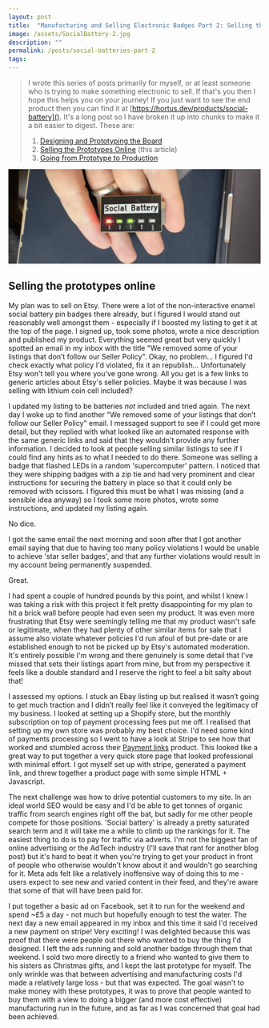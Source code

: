 ```yaml
---
layout: post
title:  "Manufacturing and Selling Electronic Badges Part 2: Selling the prototypes online"
image: /assets/SocialBattery-2.jpg
description: ""
permalink: /posts/social-batteries-part-2
tags:
---
```


>I wrote this series of posts primarily for myself, or at least someone who is trying to make something electronic to sell. If that's you then I hope this helps you on your journey!  If you just want to see the end product then you can find it at [https://hortus.dev/products/social-battery](). It's a long post so I have broken it up into chunks to make it a bit easier to digest. These are:
>
>1. [Designing and Prototyping the Board](/posts/social-batteries-part-1)
>2. [Selling the Prototypes Online](/posts/social-batteries-part-2) (this article)
>3. [Going from Prototype to Production](/posts/social-batteries-part-3)

![Prototype social battery in my hand](/assets/SocialBattery-2.jpg)

## Selling the prototypes online
My plan was to sell on Etsy. There were a lot of the non-interactive enamel social battery pin badges there already, but I figured I would stand out reasonably well amongst them - especially if I boosted my listing to get it at the top of the page.  I signed up, took some photos, wrote a nice description and published my product. Everything seemed great but very quickly I spotted an email in my inbox with the title "We removed some of your listings that don’t follow our Seller Policy". Okay, no problem... I figured I'd check exactly what policy I'd violated, fix it an republish... Unfortunately Etsy won't tell you where you've gone wrong. All you get is a few links to generic articles about Etsy's seller policies. Maybe it was because I was selling with lithium coin cell included?

I updated my listing to be batteries _not_ included and tried again. The next day I woke up to find another "We removed some of your listings that don’t follow our Seller Policy" email. I messaged support to see if I could get more detail, but they replied with what looked like an automated response with the same generic links and said that they wouldn't provide any further information. I decided to look at people selling similar listings to see if I could find any hints as to what I needed to do there. Someone was selling a badge that flashed LEDs in a random 'supercomputer' pattern. I noticed that they were shipping badges with a zip tie and had very prominent and clear instructions for securing the battery in place so that it could only be removed with scissors. I figured this must be what I was missing (and a sensible idea anyway) so I took some more photos, wrote some instructions, and updated my listing again. 

No dice. 

I got the same email the next morning and soon after that I got another email saying that due to having too many policy violations I would be unable to achieve 'star seller badges', and that any further violations would result in my account being permanently suspended. 

Great. 

I had spent a couple of hundred pounds by this point, and whilst I knew I was taking a risk with this project it felt pretty disappointing for my plan to hit a brick wall before people had even seen my product. It was even more frustrating that Etsy were seemingly telling me that my product wasn't safe or legitimate, when they had plenty of other similar items for sale that I assume also violate whatever policies I'd run afoul of but pre-date or are established enough to not be picked up by Etsy's automated moderation. It's entirely possible I'm wrong and there genuinely is some detail that I've missed that sets their listings apart from mine, but from my perspective it feels like a double standard and I reserve the right to feel a bit salty about that!

I assessed my options. I stuck an Ebay listing up but realised it wasn’t going to get much traction and I didn’t really feel like it conveyed the legitimacy of my business. I looked at setting up a Shopify store, but the monthly subscription on top of payment processing fees put me off. I realised that setting up my own store was probably my best choice. I'd need some kind of payments processing so I went to have a look at Stripe to see how that worked and stumbled across their [Payment links](https://stripe.com/gb/payments/payment-links) product. This looked like a great way to put together a very quick store page that looked professional with minimal effort. I got myself set up with stripe, generated a payment link, and threw together a product page with some simple HTML + Javascript. 

The next challenge was how to drive potential customers to my site. In an ideal world SEO would be easy and I'd be able to get tonnes of organic traffic from search engines right off the bat, but sadly for me other people compete for those positions. 'Social battery' is already a pretty saturated search term and it will take me a while to climb up the rankings for it. The easiest thing to do is to pay for traffic via adverts. I'm not the biggest fan of online advertising or the AdTech industry (I'll save that rant for another blog post) but it's hard to beat it when you're trying to get your product in front of people who otherwise wouldn't know about it and wouldn't go searching for it. Meta ads felt like a relatively inoffensive way of doing this to me - users expect to see new and varied content in their feed, and they're aware that some of that will have been paid for.

I put together a basic ad on Facebook, set it to run for the weekend and spend ~£5 a day - not much but hopefully enough to test the water. The next day a new email appeared in my inbox and this time it said I'd received a new payment on stripe! Very exciting! I was delighted because this was proof that there were people out there who wanted to buy the thing I'd designed. I left the ads running and sold another badge through them that weekend. I sold two more directly to a friend who wanted to give them to his sisters as Christmas gifts, and I kept the last prototype for myself. The only wrinkle was that between advertising and manufacturing costs I'd made a relatively large loss - but that was expected. The goal wasn't to make money with these prototypes, it was to prove that people wanted to buy them with a view to doing a bigger (and more cost effective) manufacturing run in the future, and as far as I was concerned that goal had been achieved.
